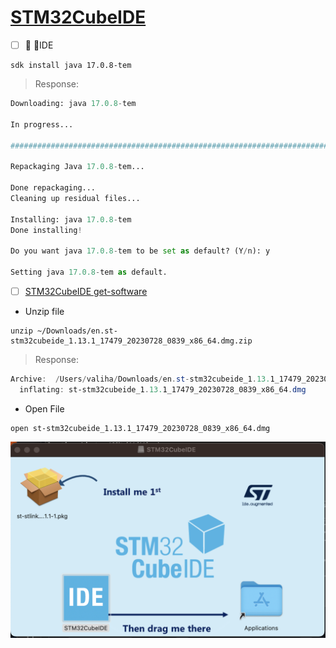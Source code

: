 # [STM32CubeIDE](https://www.st.com/en/development-tools/stm32cubeide.html)



- [ ] :round_pushpin: :ice_cube:IDE

```
sdk install java 17.0.8-tem
```
> Response:
```python
Downloading: java 17.0.8-tem

In progress...

########################################################################################################################################################################################################################### 100.0%

Repackaging Java 17.0.8-tem...

Done repackaging...
Cleaning up residual files...

Installing: java 17.0.8-tem
Done installing!

Do you want java 17.0.8-tem to be set as default? (Y/n): y

Setting java 17.0.8-tem as default.

```

- [ ] [STM32CubeIDE get-software](https://www.st.com/en/development-tools/stm32cubeide.html#st-get-software)

* Unzip file

```
unzip ~/Downloads/en.st-stm32cubeide_1.13.1_17479_20230728_0839_x86_64.dmg.zip
```
> Response:
```powershell
Archive:  /Users/valiha/Downloads/en.st-stm32cubeide_1.13.1_17479_20230728_0839_x86_64.dmg.zip
  inflating: st-stm32cubeide_1.13.1_17479_20230728_0839_x86_64.dmg  
```

* Open File

```
open st-stm32cubeide_1.13.1_17479_20230728_0839_x86_64.dmg
```

<img src=../images/STM32CubeIDE-Install.png width='' height='' > <img>
